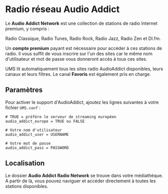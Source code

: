 # Radio réseau Audio Addict

Le **Audio Addict Network** est une collection de stations de radio Internet premium, y compris :

Radio Classique, Radio Tunes, Radio Rock, Radio Jazz, Radio Zen et DI.fm.

Un **compte premium** payant est nécessaire pour accéder à ces stations de radio. Il vous suffit de vous inscrire sur l'un des sites car le même nom d'utilisateur et mot de passe vous donneront accès à tous ces sites.

UMS lit automatiquement tous les sites radio AudioAddict disponibles, leurs canaux et leurs filtres. Le canal **Favoris** est également pris en charge.

## Paramètres

Pour activer le support d'AudioAddict, ajoutez les lignes suivantes à votre fichier `UMS.conf` :

```
# TRUE = préfère le serveur de streaming européen
audio_addict_europe = TRUE ou FALSE

# Votre nom d'utilisateur
audio_addict_user = USERNAME

# Votre mot de passe
audio_addict_pass = PASSWORD
```

## Localisation

Le dossier **Audio Addict Radio Network** se trouve dans votre médiathèque. A partir de là, vous pouvez naviguer et accéder directement à toutes les stations disponibles.
